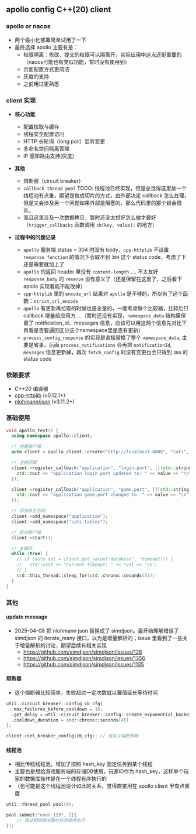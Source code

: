 ## apollo config C++(20) client

### apollo or nacos
- 两个最小化部署简单试用了一下
- 最终选择 apollo 主要有是：
  - 权限隔离：修改、提交的权限可以隔离开，实际应用中这点还挺重要的（nacos可能也有类似功能，暂时没有使用到）
  - 页面配置方式更简洁
  - 灰度的支持
  - 之前用过更熟悉

### client 实现

- **核心功能**
  - 配置拉取与缓存
  - 线程安全配置访问
  - HTTP 长轮询（long poll）监听变更
  - 多命名空间隔离管理
  - IP 感知路由支持(灰度)

- **其他**
  - 熔断器（circuit breaker）
  - `callback thread pool` TODO: 线程池已经实现，但是总觉得这里放一个线程池有点重，期望是做成切片的方式，由外部决定 callback 怎么处理，但是又会涉及另一个问题如果外部是阻塞的，那么代码里的那个锁会很长。
  - 而且这里涉及一次数据拷贝，暂时还没太想好怎么做才最好 （`trigger_callbacks` 函数调用 `cb(key, value);` 的地方）

- **过程中的问题记录**
  - `apollo` 服务端 status = 304 时没有 body，`cpp-httplib` 不设置 `response function` 的情况下会取不到 `304` 这个 status code，考虑了下还是需要就加上了
  - `apollo` 的返回 header 里没有 `content-length` .... 不太友好 `response_body` 的 `reserve` 没有意义了（还是保留在这里了，之后看下 apollo 实现看能不能改掉）
  - `cpp-httplib` 里的 `encode_url` 结果对 `apollo` 是不够的，所以有了这个函数：`strict_url_encode`
  - `apollo` 有更新再拉取的时候也是全量的，一度考虑做个比较器，比较后只 callback 增量给应用方....（暂时还没有实现，`namespace_data` 结构里保留了 notification_id、messages 信息，应该可以用这两个信息先对比下再看是否要遍历区分这个namespace里是否有更新）
  - `process_config_response` 的实现是直接替换了整个 `namespace_data`, 主要是省事，后面 `process_notifications` 会再把 `notificationId`, `messages` 信息更新掉，再次 `fetch_config` 时没有变更也会只得到 `304` 的 status code


### 依赖要求
- C++20 编译器
- [cpp-httplib](https://github.com/yhirose/cpp-httplib) (v0.12.1+)
- [nlohmann/json](https://github.com/nlohmann/json) (v3.11.2+)

### 基础使用
```cpp
void apollo_test() {
  using namespace apollo::client;

  // 创建客户端
  auto client = apollo_client::create("http://localhost:8080", "cats", "dev", "192.168.100.1");

  // 注册回调
  client->register_callback("application", "login.port", [](std::string_view key, std::string_view value) {
    std::cout << "application login.port updated to: " << value << "\n";
  });

  client->register_callback("application", "game.port", [](std::string_view key, std::string_view value) {
    std::cout << "application game.port changed to: " << value << "\n";
  });

  // 添加命名空间
  client->add_namespace("application");
  client->add_namespace("cats.tables");

  // 启动客户端
  client->start();

  // 主循环
  while (true) {
    // if (auto val = client.get_value("database", "timeout")) {
    //   std::cout << "Current timeout: " << *val << "\n";
    // }
    std::this_thread::sleep_for(std::chrono::seconds(5));
  }
}
```

### 其他

#### update message
- 2025-04-08 把 nlohmann json 替换成了 simdjson。最开始理解错误了 simdjson 的 iterate_many 接口，以为是增量解析的；issue 里看到了一些关于增量解析的讨论，期望后续有相关实现
  - https://github.com/simdjson/simdjson/issues/128
  - https://github.com/simdjson/simdjson/issues/1356
  - https://github.com/simdjson/simdjson/issues/1135

#### 熔断器
- 这个熔断器比较简单，失败超过一定次数就以幂值延长等待时间

```cpp
util::circuit_breaker::config cb_cfg{
  .max_failures_before_cooldown = 10,
  .get_delay = util::circuit_breaker::config::create_exponential_backoff(500, 1.5),
  .cooldown_duration = std::chrono::seconds(45)
};

client->set_breaker_config(cb_cfg); // 自定义熔断策略
```

#### 线程池
- 相比传统线程池，增加了按照 hash_key 固定任务到某个线程
- 主要也是想给游戏服务端的存储DB使用，玩家ID作为 hash_key，这样单个玩家的数据库操作是在一个线程有序执行的
- （也可能是这个线程池设计如此的关系，觉得直接用在 apollo client 里有点重度

```cpp
util::thread_pool pool(8);

pool.submit("user_123", []{
    // 保证相同路由键的任务顺序执行
});
```

